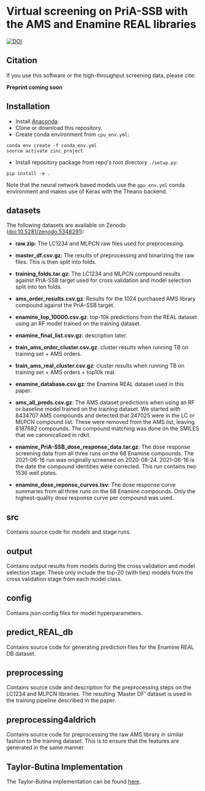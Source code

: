 # Virtual screening on PriA-SSB with the AMS and Enamine REAL libraries

[![DOI](https://zenodo.org/badge/DOI/10.5281/zenodo.5348291.svg)](https://doi.org/10.5281/zenodo.5348291)

## Citation

If you use this software or the high-throughput screening data, please cite:

**Preprint coming soon**

## Installation

- Install [Anaconda](https://www.anaconda.com/download/).
- Clone or download this repository.
- Create conda environment from `cpu_env.yml`:
```
conda env create -f conda_env.yml
source activate zinc_project
```
- Install repository package from repo's root directory `./setup.py`:
```
pip install -e .
```

Note that the neural network based models use the `gpu_env.yml` conda environment and makes use of Keras with the Theano backend. 

## datasets

The following datasets are available on Zenodo ([doi:10.5281/zenodo.5348291](https://doi.org/10.5281/zenodo.5348291)):
- **raw.zip**: The LC1234 and MLPCN raw files used for preprocessing.
- **master_df.csv.gz**: The results of preprocessing and binarizing the raw files. This is then split into folds. 
- **training_folds.tar.gz**: The LC1234 and MLPCN compound results against PriA-SSB target used for cross validation and model selection split into ten folds.

- **ams_order_results.csv.gz**: Results for the 1024 purchased AMS library compound against the PriA-SSB target.

- **enamine_top_10000.csv.gz**: top-10k predictions from the REAL dataset using an RF model trained on the training dataset. 
- **enamine_final_list.csv.gz**: description later.

- **train_ams_order_cluster.csv.gz**: cluster results when running TB on training set + AMS orders.
- **train_ams_real_cluster.csv.gz**: cluster results when running TB on training set + AMS orders + top10k real.

- **enamine_database.csv.gz**: the Enamine REAL dataset used in this paper.
- **ams_all_preds.csv.gz**: The AMS dataset predictions when using an RF or baseline model trained on the training dataset. We started with 8434707 AMS compounds and detected that 247025 were in the LC or MLPCN compound list.  These were removed from the AMS list, leaving 8187682 compounds. The compound matching was done on the SMILES that we canonicalized in rdkit.
- **enamine_PriA-SSB_dose_response_data.tar.gz**: The dose response screening data from all three runs on the 68 Enamine compounds.  The 2021-06-16 run was originally screened on 2020-08-24. 2021-06-16 is the date the compound identities were corrected. This run contains two 1536 well plates.
- **enamine_dose_reponse_curves.tsv**: The dose response curve summaries from all three runs on the 68 Enamine compounds. Only the highest-quality dose response curve per compound was used.

## src

Contains source code for models and stage runs.

## output

Contains output results from models during the cross validation and model selection stage. 
These only include the top-20 (with ties) models from the cross validation stage from each model class.

## config

Contains json config files for model hyperparameters.

## predict_REAL_db

Contains source code for generating prediction files for the Enamine REAL DB dataset.

## preprocessing

Contains source code and description for the preprocessing steps on the LC1234 and MLPCN libraries. 
The resulting 'Master DF' dataset is used in the training pipeline described in the paper. 

## preprocessing4aldrich

Contains source code for preprocessing the raw AMS library in similar fashion to the training dataset. 
This is to ensure that the features are generated in the same manner. 

## Taylor-Butina Implementation

The Taylor-Butina implementation can be found [here](https://github.com/gitter-lab/active-learning-drug-discovery/blob/master/active_learning_dd/utils/generate_bt_clustering.py).

